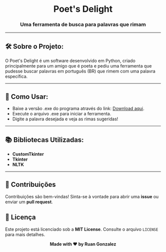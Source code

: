 <h1 align="center">Poet's Delight</h1>
<h3 align="center">Uma ferramenta de busca para palavras que rimam</h3>

---

<h2>🛠️ Sobre o Projeto:</h2>
<p>O Poet's Delight é um software desenvolvido em Python, criado principalmente para um amigo que é poeta e pediu uma ferramenta que pudesse buscar palavras em português (BR) que rimem com uma palavra específica.</p>

---

<h2>🚀 Como Usar:</h2>
<ul>
    <li>Baixe a versão .exe do programa através do link: <a href="https://mega.nz/file/adNlTJJZ#Zg9_Zv8GohwAz7NFStel-PihQJfoIFt38vuyXjY8Y5Q">Download aqui</a>.</li>
    <li>Execute o arquivo .exe para iniciar a ferramenta.</li>
    <li>Digite a palavra desejada e veja as rimas sugeridas!</li>
</ul>

---

<h2>📚 Bibliotecas Utilizadas:</h2>
<ul>
    <li><strong>CustomTkinter</strong></li>
    <li><strong>Tkinter</strong></li>
    <li><strong>NLTK</strong></li>
</ul>

---

<h2>🤝 Contribuições</h2>
<p>Contribuições são bem-vindas! Sinta-se à vontade para abrir uma <strong>issue</strong> ou enviar um <strong>pull request</strong>.</p>

<h2>📝 Licença</h2>
<p>Este projeto está licenciado sob a <strong>MIT License</strong>. Consulte o arquivo <code>LICENSE</code> para mais detalhes.</p>

<div align="center">
    <p align="center"><strong>Made with ❤️ by Ruan Gonzalez</strong></p>
</div>
